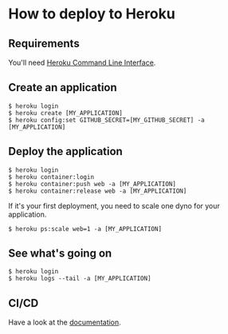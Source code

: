# How to deploy to Heroku

## Requirements

You'll need [Heroku Command Line Interface](https://devcenter.heroku.com/articles/heroku-cli#download-and-install).

## Create an application

```
$ heroku login
$ heroku create [MY_APPLICATION]
$ heroku config:set GITHUB_SECRET=[MY_GITHUB_SECRET] -a [MY_APPLICATION]
```

## Deploy the application

```
$ heroku login
$ heroku container:login
$ heroku container:push web -a [MY_APPLICATION]
$ heroku container:release web -a [MY_APPLICATION]
```

If it's your first deployment, you need to scale one dyno for your application.

```
$ heroku ps:scale web=1 -a [MY_APPLICATION]
```

## See what's going on

```
$ heroku login
$ heroku logs --tail -a [MY_APPLICATION]
```

## CI/CD

Have a look at the [documentation](https://devcenter.heroku.com/articles/container-registry-and-runtime#using-a-ci-cd-platform).